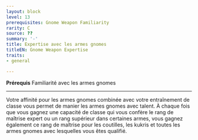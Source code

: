 ```yaml
---
layout: block
level: 13
prerequisites: Gnome Weapon Familiarity
rarity: C
source: ??
summary: '-'
title: Expertise avec les armes gnomes
titleEN: Gnome Weapon Expertise
traits:
- general

---
```


<p><strong>Prérequis</strong> Familiarité avec les armes gnomes</p>
<hr />
<p>Votre affinité pour les armes gnomes combinée avec votre entraînement de classe vous permet de manier les armes gnomes avec talent. À chaque fois que vous gagnez une capacité de classe qui vous confère le rang de maîtrise expert ou un rang supérieur dans certaines armes, vous gagnez également ce rang de maîtrise pour les coutilles, les kukris et toutes les armes gnomes avec lesquelles vous êtes qualifié.</p>